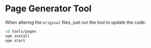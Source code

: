 # Page Generator Tool

When altering the `original` files, just run the tool to update the code:

```bash
cd tools/pages
npm install
npm start
```
